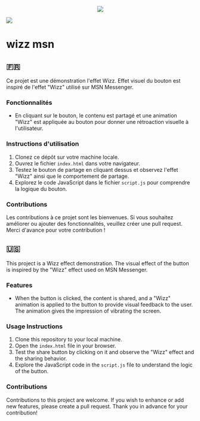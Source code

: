 
<p align="center">

<p align="center"><img src=https://raw.githubusercontent.com/Vanille-B/wizz-msn/master/assets/github-msn-background-img></p>

<a href="https://github.com/Vanille-B/wizz-msn/commits">
<img src="https://img.shields.io/github/v/release/Vanille-B/wizz-msn?style=for-the-badge&logo=appveyor"></a>



# wizz msn


## 🇫🇷
Ce projet est une démonstration l'effet Wizz. Effet visuel du bouton est inspiré de l'effet "Wizz" utilisé sur MSN Messenger.

### Fonctionnalités

- En cliquant sur le bouton, le contenu est partagé et une animation "Wizz" est appliquée au bouton pour donner une rétroaction visuelle à l'utilisateur.

### Instructions d'utilisation

1. Clonez ce dépôt sur votre machine locale.
2. Ouvrez le fichier `index.html` dans votre navigateur.
3. Testez le bouton de partage en cliquant dessus et observez l'effet "Wizz" ainsi que le comportement de partage.
4. Explorez le code JavaScript dans le fichier `script.js` pour comprendre la logique du bouton.

### Contributions

Les contributions à ce projet sont les bienvenues. Si vous souhaitez améliorer ou ajouter des fonctionnalités, veuillez créer une pull request. Merci d'avance pour votre contribution !


## 🇺🇸

This project is a Wizz effect demonstration. The visual effect of the button is inspired by the "Wizz" effect used on MSN Messenger.

### Features

- When the button is clicked, the content is shared, and a "Wizz" animation is applied to the button to provide visual feedback to the user. The animation gives the impression of vibrating the screen.

### Usage Instructions

1. Clone this repository to your local machine.
2. Open the `index.html` file in your browser.
3. Test the share button by clicking on it and observe the "Wizz" effect and the sharing behavior.
4. Explore the JavaScript code in the `script.js` file to understand the logic of the button.


### Contributions

Contributions to this project are welcome. If you wish to enhance or add new features, please create a pull request. Thank you in advance for your contribution!
